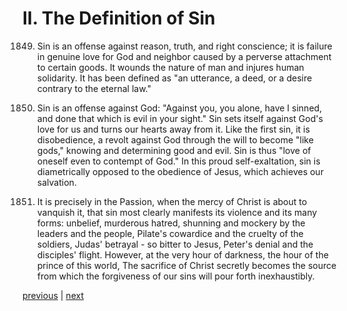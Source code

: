 # II. The Definition of Sin

1849. Sin is an offense against reason, truth, and right conscience; it is failure in genuine love for God and neighbor caused by a perverse attachment to certain goods. It wounds the nature of man and injures human solidarity. It has been defined as "an utterance, a deed, or a desire contrary to the eternal law."

1850. Sin is an offense against God: "Against you, you alone, have I sinned, and done that which is evil in your sight." Sin sets itself against God's love for us and turns our hearts away from it. Like the first sin, it is disobedience, a revolt against God through the will to become "like gods," knowing and determining good and evil. Sin is thus "love of oneself even to contempt of God." In this proud self-exaltation, sin is diametrically opposed to the obedience of Jesus, which achieves our salvation.

1851. It is precisely in the Passion, when the mercy of Christ is about to vanquish it, that sin most clearly manifests its violence and its many forms: unbelief, murderous hatred, shunning and mockery by the leaders and the people, Pilate's cowardice and the cruelty of the soldiers, Judas' betrayal - so bitter to Jesus, Peter's denial and the disciples' flight. However, at the very hour of darkness, the hour of the prince of this world, The sacrifice of Christ secretly becomes the source from which the forgiveness of our sins will pour forth inexhaustibly.

[previous](https://github.com/Tenari/non-fiction/blob/master/catechism/__P69.md) | [next](https://github.com/Tenari/non-fiction/blob/master/catechism/__P6B.md)